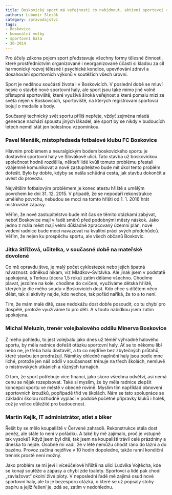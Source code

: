 ```yaml
---
title: Boskovický sport má veřejnosti co nabídnout, aktivní sportovci však jsou spokojeni méně
authors: Lubomír Slezák
category: zpravodajství
tags:
- Boskovice
- komunální volby
- sportovní hala
- 36-2014 
---
```


Pro účely zákona pojem sport představuje všechny formy tělesné činnosti, které prostřednictvím organizované i neorganizované účasti si kladou za cíl harmonický rozvoj tělesné i psychické kondice, upevňování zdraví a dosahování sportovních výkonů v soutěžích všech úrovní.

Sport je nedílnou součástí života i v Boskovicích. V poslední době se mluví nejvíc o stavbě nové sportovní haly, ale sport jsou také mimo jiné volně přístupná sportoviště, které využívá široká veřejnost a která pomalu mizí ze světa nejen v Boskovicích, sportoviště, na kterých registrovaní sportovci bojují o medaile a body.

Současný technický svět sportu příliš nepřeje, vždyť zejména mladá generace nachází spoustu jiných lákadel, ale sport by se nikdy v budoucích letech neměl stát jen bolestnou vzpomínkou.

### Pavel Menšík, místopředseda fotbalové klubu FC Boskovice

Hlavním problémem a neuralgickým bodem boskovického sportu je dostavění sportovní haly ve Slovákově ulici. Tato stavba už boskovickou společnost hodně rozdělila, někteří lidé kvůli tomuto problému přestali vzájemně komunikovat a nové zastupitelstvo bude mít úkol tento problém dořešit. Bylo by dobře, kdyby se našla schůdná cesta, jak stavbu dokončit a uvést do provozu.

Největším fotbalovým problémem je konec atestu hřiště s umělým povrchem ke dni 31. 12. 2015. V případě, že se nepodaří rekonstrukce umělého povrchu, nebudou se moci na tomto hřišti od 1. 1. 2016 hrát mistrovské zápasy.

Věřím, že nové zastupitelstvo bude mít čas se těmito otázkami zabývat, neboť Boskovice mají v řadě směrů před podobnými městy náskok. Jako jedno z mála měst mají velmi důkladně zpracovaný územní plán, nové vedení radnice bude moci navazovat na kvalitní práci svých předchůdců. Věřím, že nejen ku prospěchu sportu, ale všech občanů Boskovic.

### Jitka Střížová, učitelka, v současné době na mateřské dovolené

Co mě opravdu štve, je malý počet cyklostezek nebo jejich špatná návaznost: odněkud nikam, viz Mladkov–Svitávka. Ale jinak jsem v podstatě spokojená, s Terkou (dcera 1,5 roku) zatím děláme všechno. Chodíme plavat, jezdíme na kole, chodíme do cvičení, využíváme dětská hřiště, kterých je dle mého soudu v Boskovicích dost. Kdo chce s dítětem něco dělat, tak si aktivity najde, kdo nechce, tak pořád naříká, že to a to není.

Tím, že mám malé dítě, zase nedokážu dost dobře posoudit, co tu chybí pro dospělé, protože využíváme to pro děti. A s touto nabídkou jsem zatím spokojena.

### Michal Meluzín, trenér volejbalového oddílu Minerva Boskovice

Z mého pohledu, to jest volejbalu jako dnes už téměř výhradně halového sportu, by měla radnice dořešit otázku sportovní haly. Ať se to někomu líbí nebo ne, je třeba halu dostavět, a to co nejdříve bez zbytečných průtahů, které stavbu jen prodražují. Námitky ohledně naplnění haly jsou podle mne liché, protože jen náš oddíl v současnosti trénuje na třech školách, nemluvě o mistrovských utkáních a různých turnajích.

O tom, že sport potřebuje více financí, jako skoro všechna odvětví, asi nemá cenu se nějak rozepisovat. Také si myslím, že by měla radnice zlepšit koncepci sportu ve městě v obecné rovině. Myslím tím například obnovení sportovních kroužků, popřípadě tříd ve školách. Nám se tato spolupráce se základní školou rozhodně vyplácí v podobě početné přípravky kluků i holek, což je velice důležité pro budoucnost.

### Martin Kejík, IT administrátor, atlet a biker

Řešit by se mělo koupaliště v Červené zahradě. Rekonstrukce stála dost peněz, ale stále to není v pořádku. A také by mě zajímalo, proč je vstupné tak vysoké? Když jsem byl dítě, tak jsem na koupališti trávil celé prázdniny a dneska to nejde. Osobně mi vadí, že v létě nemůžu chodit ráno do lázní a do bazénu. Provoz začíná nejdříve v 10 hodin dopoledne, takže ranní kondiční trénink prostě není možný.

Jako problém se mi jeví i víceúčelové hřiště na ulici Ludvíka Vojtěcha, kde se konají soutěže a zápasy a chybí zde toalety. Sportovci a lidé pak chodí „zavlažovat“ okolní živé ploty. V neposlední řadě mě zajímá osud nové sportovní haly, ale to je bezesporu otázka, o které se už popsaly stohy papíru a jejíž řešení je, zdá se, zatím v nedohlednu.